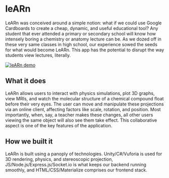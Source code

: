 # leARn

LeARn was conceived around a simple notion: what if we could use Google Cardboards to create a cheap, dynamic, and useful educational tool? Any student that ever attended a primary or secondary school will know how intensely boring a chemistry or anatomy lecture can be. As we dozed off in these very same classes in high school, our experience sowed the seeds for what would become LeARn. This app has the potential to disrupt the way students view lectures, literally.

[![leARn demo](https://img.youtube.com/vi/T8B7yYXWU6M/0.jpg)](https://www.youtube.com/watch?v=T8B7yYXWU6M)


## What it does
LeARn allows users to interact with physics simulations, plot 3D graphs, view MRIs, and watch the molecular structure of a chemical compound float before their very eyes. The user can move and manipulate these projections via an online client, affecting factors like scale, rotation, and position. Most importantly, when, say, a teacher makes these changes, all other users viewing the same object will also see them take effect. This collaborative aspect is one of the key features of the application.

## How we built it
LeARn is built using a panoply of technologies. Unity/C#/Vuforia is used for 3D rendering, physics, and stereoscopic projection, JS/Node.js/Express.js/Socket.io is what keeps our backend running smoothly, and HTML/CSS/Materialize comprises our frontend stack.
